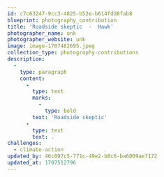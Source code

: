 ```yaml
---
id: c7c63247-9cc3-4825-b52e-b614fdd8fab8
blueprint: photography_contribution
title: 'Roadside skeptic  -  Hawk'
photographer_name: unk
photographer_website: unk
image: image-1707482695.jpeg
collection_type: photography-contributions
description:
  -
    type: paragraph
    content:
      -
        type: text
        marks:
          -
            type: bold
        text: 'Roadside skeptic'
      -
        type: text
        text: .
challenges:
  - climate-action
updated_by: 46c097c5-771c-49e2-b8c6-ba6009ae7172
updated_at: 1707512796
---
```

